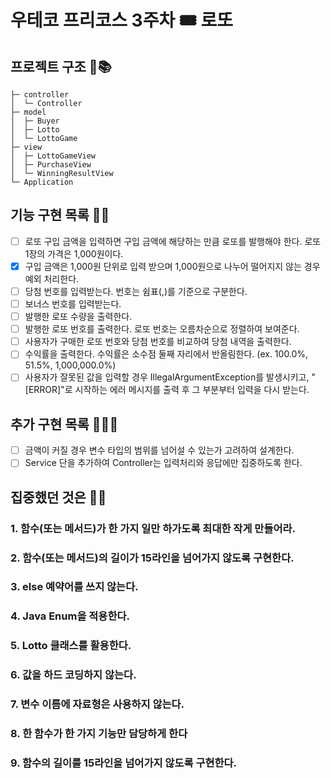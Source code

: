 # 우테코 프리코스 3주차 🎟️ 로또

## 프로젝트 구조 🥸📚
```text
├─ controller
│  └─ Controller
├─ model
│  ├─ Buyer
│  ├─ Lotto
│  └─ LottoGame
├─ view
│  ├─ LottoGameView
│  ├─ PurchaseView
│  └─ WinningResultView
└─ Application
```

## 기능 구현 목록 🥳🎈
- [ ] 로또 구입 금액을 입력하면 구입 금액에 해당하는 만큼 로또를 발행해야 한다. 로또 1장의 가격은 1,000원이다.
- [x] 구입 금액은 1,000원 단위로 입력 받으며 1,000원으로 나누어 떨어지지 않는 경우 예외 처리한다.
- [ ] 당첨 번호를 입력받는다. 번호는 쉼표(,)를 기준으로 구분한다.
- [ ] 보너스 번호를 입력받는다.
- [ ] 발행한 로또 수량을 출력한다.
- [ ] 발행한 로또 번호를 출력한다. 로또 번호는 오름차순으로 정렬하여 보여준다.
- [ ] 사용자가 구매한 로또 번호와 당첨 번호를 비교하여 당첨 내역을 출력한다.
- [ ] 수익률을 출력한다. 수익률은 소수점 둘째 자리에서 반올림한다. (ex. 100.0%, 51.5%, 1,000,000.0%)
- [ ] 사용자가 잘못된 값을 입력할 경우 IllegalArgumentException를 발생시키고, "[ERROR]"로 시작하는 에러 메시지를 출력 후 그 부분부터 입력을 다시 받는다.

## 추가 구현 목록 🧝🏻‍🍀
- [ ] 금액이 커질 경우 변수 타입의 범위를 넘어설 수 있는가 고려하여 설계한다.
- [ ] Service 단을 추가하여 Controller는 입력처리와 응답에만 집중하도록 한다.

## 집중했던 것은 🤔💭
### 1. 함수(또는 메서드)가 한 가지 일만 하가도록 최대한 작게 만들어라.

### 2. 함수(또는 메서드)의 길이가 15라인을 넘어가지 않도록 구현한다.

### 3. else 예약어를 쓰지 않는다.

### 4. Java Enum을 적용한다.

### 5. Lotto 클래스를 활용한다.

### 6. 값을 하드 코딩하지 않는다.

### 7. 변수 이름에 자료형은 사용하지 않는다.

### 8. 한 함수가 한 가지 기능만 담당하게 한다

### 9. 함수의 길이를 15라인을 넘어가지 않도록 구현한다.
